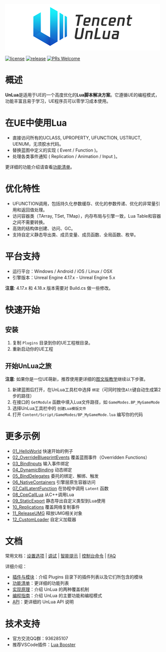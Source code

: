![LOGO](./Docs/Images/UnLua.png)

[![license](https://img.shields.io/badge/license-MIT-blue)](https://github.com/Tencent/UnLua/blob/master/LICENSE.TXT)
[![release](https://img.shields.io/github/v/release/Tencent/UnLua)](https://github.com/Tencent/UnLua/releases)
[![PRs Welcome](https://img.shields.io/badge/PRs-welcome-brightgreen.svg)](https://github.com/Tencent/UnLua/pulls)

# 概述
**UnLua**是适用于UE的一个高度优化的**Lua脚本解决方案**。它遵循UE的编程模式，功能丰富且易于学习，UE程序员可以零学习成本使用。

# 在UE中使用Lua
* 直接访问所有的UCLASS, UPROPERTY, UFUNCTION, USTRUCT, UENUM，无须胶水代码。
* 替换蓝图中定义的实现 ( Event / Function )。
* 处理各类事件通知 ( Replication / Animation / Input )。

更详细的功能介绍请查看[功能清单](Docs/CN/Features.md)。

# 优化特性
* UFUNCTION调用，包括持久化参数缓存、优化的参数传递、优化的非常量引用和返回值处理。
* 访问容器类（TArray, TSet, TMap），内存布局与引擎一致，Lua Table和容器之间不需要转换。
* 高效的结构体创建、访问、GC。
* 支持自定义静态导出类、成员变量、成员函数、全局函数、枚举。

# 平台支持
* 运行平台：Windows / Android / iOS / Linux / OSX
* 引擎版本：Unreal Engine 4.17.x - Unreal Engine 5.x

**注意**: 4.17.x 和 4.18.x 版本需要对 Build.cs 做一些修改。

# 快速开始
## 安装
  1. 复制 `Plugins` 目录到你的UE工程根目录。
  2. 重新启动你的UE工程

## 开始UnLua之旅
**注意**: 如果你是一位UE萌新，推荐使用更详细的[图文版教学](Docs/CN/Quickstart_For_UE_Newbie.md)继续以下步骤。
  1. 新建蓝图后打开，在UnLua工具栏中选择 `绑定`（可同时按住`Alt`键自动生成第2步的路径）
  2. 在接口的 `GetModule` 函数中填入Lua文件路径，如 `GameModes.BP_MyGameMode`
  3. 选择UnLua工具栏中的 `创建Lua模版文件`
  4. 打开 `Content/Script/GameModes/BP_MyGameMode.lua` 编写你的代码

# 更多示例
  * [01_HelloWorld](Content/Script/Tutorials/01_HelloWorld.lua) 快速开始的例子
  * [02_OverrideBlueprintEvents](Content/Script/Tutorials/02_OverrideBlueprintEvents.lua) 覆盖蓝图事件（Overridden Functions）
  * [03_BindInputs](Content/Script/Tutorials/03_BindInputs.lua) 输入事件绑定
  * [04_DynamicBinding](Content/Script/Tutorials/04_DynamicBinding.lua) 动态绑定
  * [05_BindDelegates](Content/Script/Tutorials/05_BindDelegates.lua) 委托的绑定、解绑、触发
  * [06_NativeContainers](Content/Script/Tutorials/06_NativeContainers.lua) 引擎层原生容器访问
  * [07_CallLatentFunction](Content/Script/Tutorials/07_CallLatentFunction.lua) 在协程中调用 `Latent` 函数
  * [08_CppCallLua](Content/Script/Tutorials/08_CppCallLua.lua) 从C++调用Lua
  * [09_StaticExport](Content/Script/Tutorials/09_StaticExport.lua) 静态导出自定义类型到Lua使用
  * [10_Replications](Content/Script/Tutorials/10_Replications.lua) 覆盖网络复制事件
  * [11_ReleaseUMG](Content/Script/Tutorials/11_ReleaseUMG.lua) 释放UMG相关对象
  * [12_CustomLoader](Content/Script/Tutorials/12_CustomLoader.lua) 自定义加载器

# 文档

常用文档：[设置选项](Docs/CN/Settings.md) | [调试](Docs/CN/Debugging.md) | [智能提示](Docs/CN/IntelliSense.md) | [控制台命令](Docs/CN/ConsoleCommand.md) | [FAQ](Docs/CN/FAQ.md)

详细介绍：
* [插件与模块](Docs/CN/Plugins_And_Modules.md)：介绍 Plugins 目录下的插件列表以及它们所包含的模块
* [功能清单](Docs/CN/Features.md)：更详细的功能列表
* [实现原理](Docs/CN/How_To_Implement_Overriding.md)：介绍 UnLua 的两种覆盖机制
* [编程指南](Docs/CN/UnLua_Programming_Guide.md)：介绍 UnLua 的主要功能和编程模式
* [API](Docs/CN/API.md)：更详细的 UnLua API 说明


# 技术支持
- 官方交流QQ群：936285107
- 推荐VSCode插件：[Lua Booster](https://marketplace.visualstudio.com/items?itemName=operali.lua-booster)